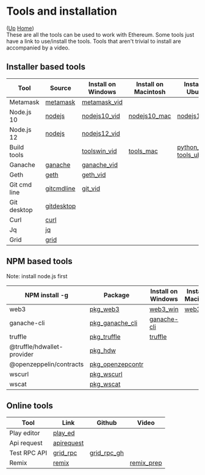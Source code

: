 # Tools and installation

([Up](..) [Home](..\..))<br>
These are all the tools can be used to work with Ethereum. Some tools just have a link to use/install the tools.
Tools that aren't trivial to install are accompanied by a video.

## Installer based tools

| Tool            | Source                  | Install on Windows     | Install on Macintosh   |  Install on Ubuntu  
| --------------- | ---------               | ----------------       | ---------              | ---------
| Metamask        | [metamask]              | [metamask_vid]         |                        |
| Node.js 10      | [nodejs]                | [nodejs10_vid]         | [nodejs10_mac]         | [nodejs10_ubu]
| Node.js 12      | [nodejs]                | [nodejs12_vid]         |                        |
| Build tools     |                         | [toolswin_vid]         | [tools_mac]            | [python_ubu]<br>[tools_ubu]
| Ganache         | [ganache]               | [ganache_vid]
| Geth            | [geth]                  | [geth_vid]   
| Git cmd line    | [gitcmdline]            | [git_vid]    
| Git desktop     | [gitdesktop]
| Curl            | [curl]
| Jq              | [jq]
| Grid            | [grid]

[metamask]:      https://metamask.io
[nodejs]:        https://nodejs.org/en/
[ganache]:       https://www.trufflesuite.com/ganache
[geth]:          https://geth.ethereum.org/downloads
[gitcmdline]:    https://git-scm.com/download/win
[gitdesktop]:    https://desktop.github.com
[curl]:          https://curl.haxx.se/download.html
[jq]:            https://stedolan.github.io/jq/download
[grid]:          https://grid.ethereum.org

[metamask_vid]:  Install_MetaMask_Windows.html
[nodejs10_vid]:  Install_node.js_10_Windows.html
[nodejs12_vid]:  Install_node.js_12_Windows.html
[toolswin_vid]:  Install_tools_Windows.html
[ganache_vid]:   Install_ganache_Windows_Use_HTTPS.html
[geth_vid]:      Install_geth_Windows_use_https.html
[git_vid]:       Install_git_Windows.html

[nodejs10_mac]:  Install_node.js_Macintosh.html
[tools_mac]:     Install_tools_Macintosh.html
[nodejs10_ubu]:  Install_node.js_10_Ubuntu.html

[python_ubu]:    Install_python_Ubuntu.html
[tools_ubu]:     Install_tools_Ubuntu.html

## NPM based tools

Note: install node.js first

| NPM install -g             | Package            | Install on Windows  | Install on Macintosh  |  Install on Ubuntu  
| ------------               | -----              | ---------           | -------------------   | --------- 
| web3                       | [pkg_web3]         | [web3_win]          | [web3_mac]            | [web3_ubu]
| ganache-cli                | [pkg_ganache_cli]  | [ganache-cli]
| truffle                    | [pkg_truffle]      | [truffle]
| @truffle/hdwallet-provider | [pkg_hdw]
| @openzeppelin/contracts    | [pkg_openzepcontr]
| wscurl                     | [pkg_wscurl]
| wscat                      | [pkg_wscat] 

[pkg_web3]:         https://www.npmjs.com/package/web3
[pkg_ganache_cli]:  https://www.npmjs.com/package/ganache-cli
[pkg_truffle]:      https://www.npmjs.com/package/truffle
[pkg_hdw]:          https://www.npmjs.com/package/@truffle/hdwallet-provider
[pkg_openzepcontr]: https://www.npmjs.com/package/@openzeppelin/contracts
[pkg_wscurl]:       https://www.npmjs.com/package/wscurl
[pkg_wscat]:        https://www.npmjs.com/package/wscat

[web3_win]:         Install_Web3_Windows.html
[web3_mac]:         Install_Web3_Macintosh.html
[web3_ubu]:         Install_Web3_Ubuntu.html
[ganache-cli]:      Install_ganache_cli_Windows_Use_HTTPS.html
[truffle]:          Install_Truffle.html

## Online tools

| Tool          | Link         | Github        | Video
| ------------  | -----        | ---------     | -----------
| Play editor   | [play_ed]    |
| Api request   | [apirequest] |
| Test RPC API  | [grid_rpc]   | [grid_rpc_gh] |
| Remix         | [remix]      |               | [remix_prep]


[play_ed]:          https://playproject.io/play-ed/
[apirequest]:       https://www.apirequest.io/

[grid_rpc]:         https://web3examples.com/grid-rpc-app/build
[grid_rpc_gh]:      https://github.com/web3examples/grid-rpc-app
[remix]:            https://remix.ethereum.org
[remix_prep]:       Prepare_Remix.html




